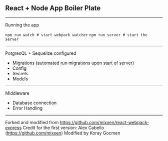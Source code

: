 ## React + Node App Boiler Plate
---

Running the app

`
 npm run watch # start webpack watcher
`
`
 npm run server # start the server
`

---

PotgresQL + Sequelize configured

* Migrations (automated run migrations upon start of server)
* Config
* Secrets
* Models

---

Middleware

* Database connection
* Error Handling

---

Forked and modified from https://github.com/mixxen/react-webpack-express
Credit for the first version: Alex Cabello (https://github.com/mixxen)
Modified by Koray Gocmen